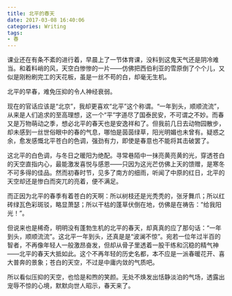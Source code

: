 ```yaml
---
title: 北平的春天
date: 2017-03-08 16:40:06
categories: Writing
tags:
- 春
---
```

课业还在有条不紊的进行着，早晨上了一节体育课，没料到这鬼天气还是阴冷难当。和着料峭的风，天空白惨惨的一片——仿佛把西伯利亚的雪原倒了个个儿，又似是刚粉刷完工的天花板，虽是一丝不苟的白，却毫无生机。

北平的早春，难免压抑的令人神经衰弱。

<!--more-->

现在的官话应该是“北京”，我却更喜欢“北平”这个称谓。“一年到头，顺顺流流”，从来是人们追求的至高理想，这一个“平”字道尽了国泰民安，不可谓之不妙。而春又是万物萌动之季，想必北平的春天也是安逸祥和了。但我前几日去动物园散步，却未感到一丝世俗眼中的春的气息，哪怕是茵茵绿草，阳光明媚也未曾有。疑惑之余，愈发感慨北平苍白的色调，强劲有力，即使是春意也不能将其击破罢了。

这北平的白色调，与冬日之暖阳为绝配。寻常巷陌中一抹亮黄亮黄的光，穿透苍白的天空直指内心，最能激发喜悦与感恩——只因为这光芒仿佛上天的馈赠，是寒冬不可多得的佳品。然而初春时节，见多了南方的细雨，听闻了中原的红日，北平的天空却还是惨白而突兀的亮着，便不满足。

而正因为北平的春季有着苍白的天啊：所以树枝还是光秃秃的，张牙舞爪；所以红砖绿瓦色彩斑驳，略显萧瑟；所以干枯的蓬草伏倒在地，仿佛是在祷告：”给我阳光！”。

但说来也是稀奇，明明没有蓬勃生机的北平的春天，却真真的应了那句话：“一年到头，顺顺流流”。这北平一年到头，还真是是“波澜不惊”。宛若一位年过半百的智者，不再像年轻人一般激昂奋发，但却从骨子里透着一股干练和沉稳的精气神——北平的春天大抵如此。这个不再年轻的历史名都，本不应是一派春暖花开、喜大普奔的景象；苍白的天空，不过是中庸内敛的气质吧。

所以看似压抑的天空，也恰是和煦的笑颜。无处不焕发出恬静淡泊的气场，透露出宠辱不惊的心境，默默向世人昭示，春天来了。
